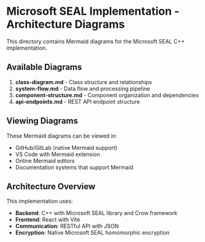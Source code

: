 # Microsoft SEAL Implementation - Architecture Diagrams

This directory contains Mermaid diagrams for the Microsoft SEAL C++ implementation.

## Available Diagrams

1. **class-diagram.md** - Class structure and relationships
2. **system-flow.md** - Data flow and processing pipeline
3. **component-structure.md** - Component organization and dependencies
4. **api-endpoints.md** - REST API endpoint structure

## Viewing Diagrams

These Mermaid diagrams can be viewed in:
- GitHub/GitLab (native Mermaid support)
- VS Code with Mermaid extension
- Online Mermaid editors
- Documentation systems that support Mermaid

## Architecture Overview

This implementation uses:
- **Backend**: C++ with Microsoft SEAL library and Crow framework
- **Frontend**: React with Vite
- **Communication**: RESTful API with JSON
- **Encryption**: Native Microsoft SEAL homomorphic encryption
